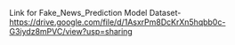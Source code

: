 Link for Fake_News_Prediction Model Dataset- 
https://drive.google.com/file/d/1AsxrPm8DcKrXn5hqbb0c-G3iydz8mPVC/view?usp=sharing

